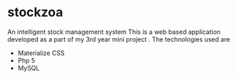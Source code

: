 # stockzoa
An intelligent stock management system
This is a web based application developed as a part of my 3rd year mini project .
The technologies used are 

 - Materialize CSS 
 - Php 5
 - MySQL
